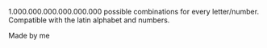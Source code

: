 1.000.000.000.000.000.000 possible combinations for every letter/number.
Compatible with the latin alphabet and numbers.

Made by me
